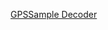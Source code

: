 [GPSSample Decoder](https://drive.google.com/drive/folders/1ZjjHxJPssZSZ3WT8bc5slUdqQl5PdcIo?usp=sharing)
